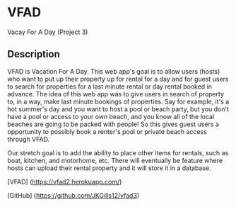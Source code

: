 # VFAD
Vacay For A Day (Project 3)

## Description
VFAD is Vacation For A Day. This web app's goal is to allow users (hosts) who want to put up their property up for rental for a day and for guest users to search for properties for a last minute rental or day rental booked in advance. The idea of this web app was to give users in search of property to, in a way, make last minute bookings of properties. Say for example, it's a hot summer's day and you want to host a pool or beach party, but you don't have a pool or access to your own beach, and you know all of the local beaches are going to be packed with people! So this gives guest users a opportunity to possibly book a renter's pool or private beach access through VFAD. 

Our stretch goal is to add the ability to place other items for rentals, such as boat, kitchen, and motorhome, etc. There will eventually be feature where hosts can upload their rental property and it will store it in a database.

[VFAD] (https://vfad2.herokuapp.com/)

[GitHub] (https://github.com/JKGills12/vfad3)

